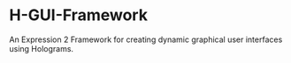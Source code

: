 # H-GUI-Framework
An Expression 2 Framework for creating dynamic graphical user interfaces using Holograms.
